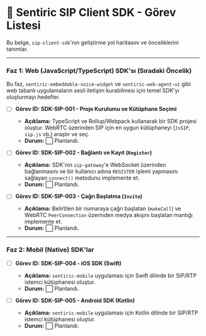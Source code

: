 # 📱 Sentiric SIP Client SDK - Görev Listesi

Bu belge, `sip-client-sdk`'nın geliştirme yol haritasını ve önceliklerini tanımlar.

---

### Faz 1: Web (JavaScript/TypeScript) SDK'sı (Sıradaki Öncelik)

Bu faz, `sentiric-embeddable-voice-widget` ve `sentiric-web-agent-ui` gibi web tabanlı uygulamaların sesli iletişim kurabilmesi için temel SDK'yı oluşturmayı hedefler.

-   [ ] **Görev ID: SDK-SIP-001 - Proje Kurulumu ve Kütüphane Seçimi**
    -   **Açıklama:** TypeScript ve Rollup/Webpack kullanarak bir SDK projesi oluştur. WebRTC üzerinden SIP için en uygun kütüphaneyi (`JsSIP`, `sip.js` vb.) araştır ve seç.
    -   **Durum:** ⬜ Planlandı.

-   [ ] **Görev ID: SDK-SIP-002 - Bağlantı ve Kayıt (`Register`)**
    -   **Açıklama:** SDK'nın `sip-gateway`'e WebSocket üzerinden bağlanmasını ve bir kullanıcı adına `REGISTER` işlemi yapmasını sağlayan `connect()` metodunu implemente et.
    -   **Durum:** ⬜ Planlandı.

-   [ ] **Görev ID: SDK-SIP-003 - Çağrı Başlatma (`Invite`)**
    -   **Açıklama:** Belirtilen bir numaraya çağrı başlatan (`makeCall`) ve WebRTC `PeerConnection` üzerinden medya akışını başlatan mantığı implemente et.
    -   **Durum:** ⬜ Planlandı.

---

### Faz 2: Mobil (Native) SDK'lar

-   [ ] **Görev ID: SDK-SIP-004 - iOS SDK (Swift)**
    -   **Açıklama:** `sentiric-mobile` uygulaması için Swift dilinde bir SIP/RTP istemci kütüphanesi oluştur.
    -   **Durum:** ⬜ Planlandı.

-   [ ] **Görev ID: SDK-SIP-005 - Android SDK (Kotlin)**
    -   **Açıklama:** `sentiric-mobile` uygulaması için Kotlin dilinde bir SIP/RTP istemci kütüphanesi oluştur.
    -   **Durum:** ⬜ Planlandı.
